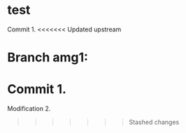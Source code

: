 # test
  Commit 1.
<<<<<<< Updated upstream

# Branch amg1:
  Commit 1.
=======
  Modification 2.
>>>>>>> Stashed changes
